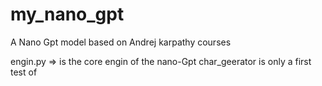 # my_nano_gpt
A Nano Gpt model based on Andrej karpathy courses 

engin.py => is the core engin of the nano-Gpt
char_geerator is only a first test of 